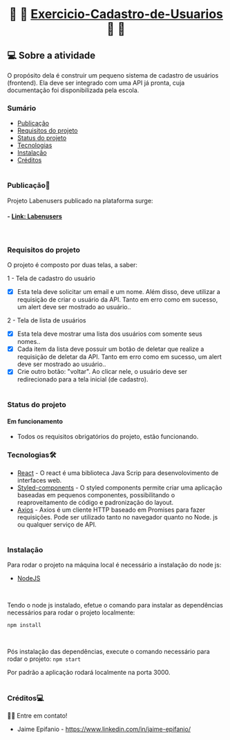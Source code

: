 <h1 align="center">
    📲 📴 <a href="#" alt="site do projeto" target="_blank"> Exercicio-Cadastro-de-Usuarios </a> 📲 📴
</h1>

## 💻 Sobre a atividade

   O propósito dela é construir um pequeno sistema de cadastro de usuários (frontend). Ela deve ser integrado com uma API já pronta, cuja documentação foi disponibilizada pela escola.

### Sumário

  - [Publicação](#publicação)
  - [Requisitos do projeto](#requisitos-do-projeto)
  - [Status do projeto](#status-do-projeto)
  - [Tecnologias](#tecnologias)  
  - [Instalação](#instalação)
  - [Créditos](#créditos)
<br/><br/>

### Publicação🎨

Projeto Labenusers publicado na plataforma surge:

#### - [Link: Labenusers](http://dashing-town.surge.sh/)
<br/>

### Requisitos do projeto

O projeto é composto por duas telas, a saber:

1 - Tela de cadastro do usuário
- [X] Esta tela deve solicitar um email e um nome. Além disso, deve utilizar a requisição de criar o usuário da API. Tanto em erro como em sucesso, um alert deve ser mostrado ao usuário..

2 - Tela de lista de usuários
- [X] Esta tela deve mostrar uma lista dos usuários com somente seus nomes..
- [x] Cada item da lista deve possuir um botão de deletar que realize a requisição de deletar da API. Tanto em erro como em sucesso, um alert deve ser mostrado ao usuário..
- [X] Crie outro botão: "voltar". Ao clicar nele, o usuário deve ser redirecionado para a tela inicial (de cadastro).
<br/><br/>

### Status do projeto

#### Em funcionamento
- Todos os requisitos obrigatórios do projeto, estão funcionando.

### Tecnologias🛠

  - [React](https://pt-br.reactjs.org/)  - O react é uma biblioteca Java Scrip para desenvolovimento de interfaces web.
  - [Styled-components](https://styled-components.com/) - O styled components permite criar uma aplicação baseadas em pequenos componentes, possibilitando o reaproveitamento de código e padronização do layout.
  - [Axios](https://github.com/axios/axios) - Axios é um cliente HTTP baseado em Promises para fazer requisições. Pode ser utilizado tanto no navegador quanto no Node. js ou qualquer serviço de API.
  <br/><br/>

### Instalação

Para rodar o projeto na máquina local é necessário a instalação do node js:
- [NodeJS](https://nodejs.org/en/download/)
<br/>

Tendo o node js instalado, efetue o comando para instalar as dependências necessários para rodar o projeto localmente:
```
npm install 
```
<br/>

Pós instalação das dependências, execute o comando necessário para rodar o projeto:
`npm start`
<br/>

Por padrão a aplicação rodará localmente na porta 3000.
<br/><br/>

### Créditos💻
 👋🏽 Entre em contato!
 <br/>
* Jaime Epifanio - https://www.linkedin.com/in/jaime-epifanio/
